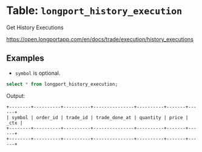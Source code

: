 # Table: `longport_history_execution`

Get History Executions

https://open.longportapp.com/en/docs/trade/execution/history_executions

## Examples

- `symbol` is optional.

```sql
select * from longport_history_execution;
```

Output:

```
+--------+----------+----------+---------------+----------+-------+------+
| symbol | order_id | trade_id | trade_done_at | quantity | price | _ctx |
+--------+----------+----------+---------------+----------+-------+------+
+--------+----------+----------+---------------+----------+-------+------+
```
